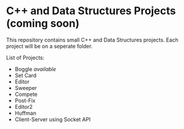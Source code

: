 # C++ and Data Structures Projects (coming soon)
This repository contains small C++ and Data Structures projects. Each project will be on a seperate folder.

List of Projects:
- Boggle *available*
- Set Card
- Editor
- Sweeper
- Compete
- Post-Fix
- Editor2
- Huffman
- Client-Server using Socket API
